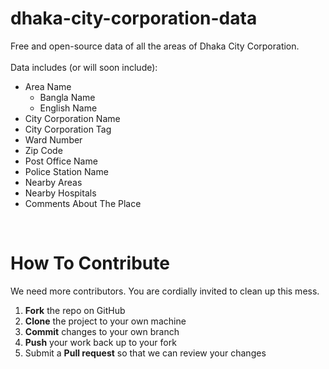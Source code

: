 # dhaka-city-corporation-data

Free and open-source data of all the areas of Dhaka City Corporation. <br> <br>
Data includes (or will soon include):
- Area Name
  - Bangla Name
  - English Name
- City Corporation Name
- City Corporation Tag
- Ward Number
- Zip Code
- Post Office Name
- Police Station Name
- Nearby Areas
- Nearby Hospitals
- Comments About The Place

<br>

# How To Contribute

We need more contributors. You are cordially invited to clean up this mess.
<br>

 1. **Fork** the repo on GitHub
 2. **Clone** the project to your own machine
 3. **Commit** changes to your own branch
 4. **Push** your work back up to your fork
 5. Submit a **Pull request** so that we can review your changes



